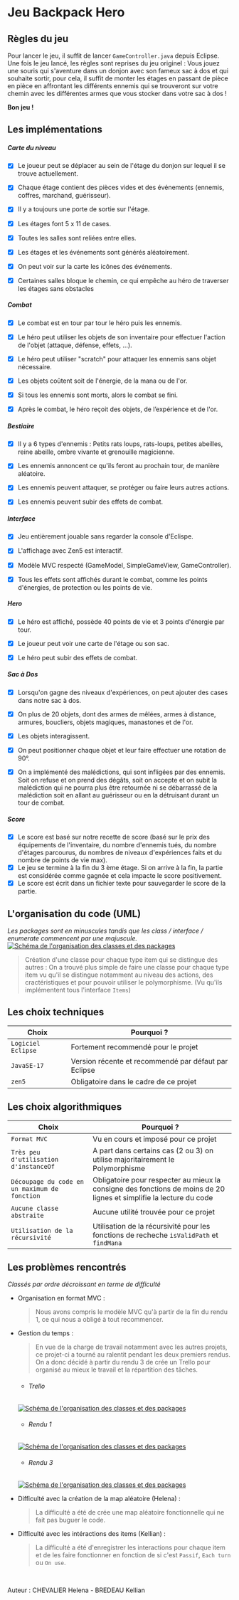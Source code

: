 # Jeu Backpack Hero #

## Règles du jeu ##

Pour lancer le jeu, il suffit de lancer `GameController.java` depuis Eclipse. Une fois le jeu lancé, les règles sont reprises du jeu originel :  Vous jouez une souris qui s'aventure dans un donjon avec son fameux sac à dos et qui souhaite sortir, pour cela, il suffit de monter les étages en passant de pièce en pièce en affrontant les différents ennemis qui se trouveront sur votre chemin avec les différentes armes que vous stocker dans votre sac à dos !

**Bon jeu !**

## Les implémentations ##
##### Carte du niveau #####
- [x] Le joueur peut se déplacer au sein de l'étage du donjon sur lequel il se trouve actuellement.
- [x] Chaque étage contient des pièces vides et des événements (ennemis, coffres, marchand, guérisseur).
- [x] Il y a toujours une porte de sortie sur l'étage.
- [x] Les étages font 5 x 11 de cases.
- [x] Toutes les salles sont reliées entre elles.
- [x] Les étages et les événements sont générés aléatoirement.
- [x] On peut voir sur la carte les icônes des événements.
- [x] Certaines salles bloque le chemin, ce qui empêche au héro de traverser les étages sans obstacles


##### Combat #####
- [x] Le combat est en tour par tour le héro puis les ennemis.
- [x] Le héro peut utiliser les objets de son inventaire pour effectuer l'action de l'objet (attaque, défense, effets, ...).
- [x] Le héro peut utiliser "scratch" pour attaquer les ennemis sans objet nécessaire.
- [x] Les objets coûtent soit de l'énergie, de la mana ou de l'or.
- [x] Si tous les ennemis sont morts, alors le combat se fini.
- [x] Après le combat, le héro reçoit des objets, de l’expérience et de l'or.


##### Bestiaire #####
- [x] Il y a 6 types d'ennemis : Petits rats loups, rats-loups, petites abeilles, reine abeille, ombre vivante et grenouille magicienne.
- [x] Les ennemis annoncent ce qu'ils feront au prochain tour, de manière aléatoire.
- [x] Les ennemis peuvent attaquer, se protéger ou faire leurs autres actions.
- [x] Les ennemis peuvent subir des effets de combat.


##### Interface #####
- [x] Jeu entièrement jouable sans regarder la console d'Eclispe.
- [x] L'affichage avec Zen5 est interactif.
- [x] Modèle MVC respecté (GameModel, SimpleGameView, GameController).
- [x] Tous les effets sont affichés durant le combat, comme les points d'énergies, de protection ou les points de vie.


##### Hero #####
- [x] Le héro est affiché, possède 40 points de vie et 3 points d'énergie par tour.
- [x] Le joueur peut voir une carte de l'étage ou son sac.
- [x] Le héro peut subir des effets de combat.


##### Sac à Dos #####
- [x] Lorsqu'on gagne des niveaux d'expériences, on peut ajouter des cases dans notre sac à dos.
- [x] On plus de 20 objets, dont des armes de mêlées, armes à distance, armures, boucliers, objets magiques, manastones et de l'or.
- [x] Les objets interagissent.
- [x] On peut positionner chaque objet et leur faire effectuer une rotation de 90°.
- [x] On a implémenté des malédictions, qui sont infligées par des ennemis. Soit on refuse et on prend des dégâts, soit on accepte et on subit la malédiction qui ne pourra plus être retournée ni se débarrassé de la malédiction soit en allant au guérisseur ou en la détruisant durant un tour de combat.


##### Score #####
- [x] Le score est basé sur notre recette de score (basé sur le prix des équipements de l'inventaire, du nombre d'ennemis tués, du nombre d'étages parcourus, du nombres de niveaux d'expériences faits et du nombre de points de vie max).
- [x] Le jeu se termine à la fin du 3 ème étage. Si on arrive à la fin, la partie est considérée comme gagnée et cela impacte le score positivement.
- [x] Le score est écrit dans un fichier texte pour sauvegarder le score de la partie.

## L'organisation du code (UML) ##
*Les packages sont en minuscules tandis que les class / interface / enumerate commencent par une majuscule.*
&nbsp;
[![Schéma de l'organisation des classes et des packages](https://kellian.awooo.fr/other/backpack-hero-organisation.png)](https://kellian.awooo.fr)

> Création d'une classe pour chaque type item qui se distingue des autres :
On a trouvé plus simple de faire une classe pour chaque type item vu qu'il se distingue notamment au niveau des actions, des cractéristiques et pour pouvoir utiliser le polymorphisme. (Vu qu'ils implémentent tous l'interface `Items`)

## Les choix techniques ##
|Choix|Pourquoi ?|
|--------|--------|
|`Logiciel Eclipse`|Fortement recommendé pour le projet|
|`JavaSE-17`|Version récente et recommendé par défaut par Eclipse|
|`zen5`|Obligatoire dans le cadre de ce projet


## Les choix algorithmiques ##
|Choix|Pourquoi ?|
|--------|--------|
|`Format MVC`|Vu en cours et imposé pour ce projet|
|`Très peu d'utilisation d'instanceOf`|A part dans certains cas (2 ou 3) on utilise majoritairement le Polymorphisme|
|`Découpage du code en un maximum de fonction`|Obligatoire pour respecter au mieux la consigne des fonctions de moins de 20 lignes et simplifie la lecture du code|
|`Aucune classe abstraite`|Aucune utilité trouvée pour ce projet|
|`Utilisation de la récursivité`|Utilisation de la récursivité pour les fonctions de recheche `isValidPath` et `findMana`|

## Les problèmes rencontrés ##
*Classés par ordre décroissant en terme de difficulté*

* Organisation en format MVC : 
    > Nous avons compris le modèle MVC qu'à partir de la fin du rendu 1, ce qui nous a obligé à tout recommencer.

* Gestion du temps :
    > En vue de la charge de travail notamment avec les autres projets, ce projet-ci a tourné au ralentit pendant les deux premiers rendus. On a donc décidé à partir du rendu 3 de crée un Trello pour organisé au mieux le travail et la répartition des tâches.
    - ###### Trello ######
    [![Schéma de l'organisation des classes et des packages](https://kellian.awooo.fr/other/trello.png)](https://kellian.awooo.fr)
     - ###### Rendu 1 ######
    [![Schéma de l'organisation des classes et des packages](https://kellian.awooo.fr/other/rendu1.png)](https://kellian.awooo.fr)
    - ###### Rendu 3 ######
    [![Schéma de l'organisation des classes et des packages](https://kellian.awooo.fr/other/rendu3.png)](https://kellian.awooo.fr)
&nbsp;

* Difficulté avec la création de la map aléatoire (Helena) :
    > La difficulté a été de crée une map aléatoire fonctionnelle qui ne fait pas buguer le code.

* Difficulté avec les intéractions des items (Kellian) :
    > La difficulté a été d'enregistrer les interactions pour chaque item et de les faire fonctionner en fonction de si c'est `Passif`, `Each turn` ou `On use`.

&nbsp;
<p>Auteur : CHEVALIER Helena - BREDEAU Kellian</p>
